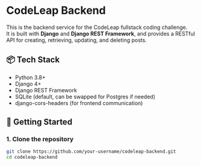 # CodeLeap Backend

This is the backend service for the CodeLeap fullstack coding challenge.  
It is built with **Django** and **Django REST Framework**, and provides a RESTful API for creating, retrieving, updating, and deleting posts.

## 📦 Tech Stack

- Python 3.8+
- Django 4+
- Django REST Framework
- SQLite (default, can be swapped for Postgres if needed)
- django-cors-headers (for frontend communication)

## 🚀 Getting Started

### 1. Clone the repository

```bash
git clone https://github.com/your-username/codeleap-backend.git
cd codeleap-backend
